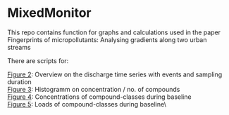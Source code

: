 # MixedMonitor

This repo contains function for graphs and calculations used in the paper Fingerprints of micropollutants: Analysing gradients along two urban streams

There are scripts for:

[Figure 2](https://github.com/Jakobbenisch/MixedMonitor/blob/c5f5f0f6ddef9268bff888046ab3e170e601650b/Figure%201): Overview on the discharge time series with events and sampling duration\
[Figure 3](https://github.com/Jakobbenisch/MixedMonitor/blob/766775deefb0ad54f277913ac9fea7bf9d1f9586/Figure%202): Histogramm on concentration / no. of compounds\
[Figure 4](https://github.com/Jakobbenisch/MixedMonitor/blob/main/Figure%201): Concentrations of compound-classes during baseline\
[Figure 5](https://github.com/Jakobbenisch/MixedMonitor/blob/c5f5f0f6ddef9268bff888046ab3e170e601650b/Figure4): Loads of compound-classes during baseline\




